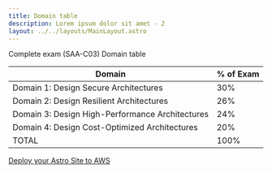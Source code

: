 ```yaml
---
title: Domain table
description: Lorem ipsum dolor sit amet - 2
layout: ../../layouts/MainLayout.astro
---
```


Complete exam (SAA-C03) Domain table

| Domain                                          	| % of Exam 	|
|-------------------------------------------------	|-----------	|
| Domain 1: Design Secure Architectures           	| 30%       	|
| Domain 2: Design Resilient Architectures        	| 26%          	|
| Domain 3: Design High-Performance Architectures 	| 24%          	|
| Domain 4: Design Cost-Optimized Architectures   	| 20%          	|
| TOTAL                                           	| 100%      	|


[Deploy your Astro Site to AWS](https://docs.astro.build/en/guides/deploy/aws/)